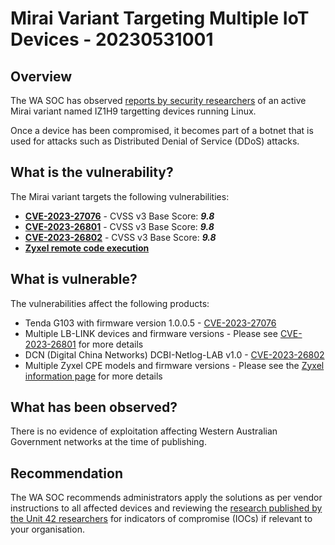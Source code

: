 # Mirai Variant Targeting Multiple IoT Devices  - 20230531001

## Overview

The WA SOC has observed [reports by security researchers](https://unit42.paloaltonetworks.com/mirai-variant-iz1h9/) of an active Mirai variant named IZ1H9 targetting devices running Linux.

Once a device has been compromised, it becomes part of a botnet that is used for attacks such as Distributed Denial of Service (DDoS) attacks.

## What is the vulnerability?

The Mirai variant targets the following vulnerabilities:

- [**CVE-2023-27076**](https://cve.mitre.org/cgi-bin/cvename.cgi?name=CVE-2023-27076) - CVSS v3 Base Score: ***9.8***
- [**CVE-2023-26801**](https://cve.mitre.org/cgi-bin/cvename.cgi?name=CVE-2023-26801) - CVSS v3 Base Score: ***9.8***
- [**CVE-2023-26802**](https://cve.mitre.org/cgi-bin/cvename.cgi?name=CVE-2023-26802) - CVSS v3 Base Score: ***9.8***
- [**Zyxel remote code execution**](https://www.zyxel.com/global/en/support/security-advisories/zyxel-security-advisory-for-remote-code-execution-and-denial-of-service-vulnerabilities-of-cpe)

## What is vulnerable?

The vulnerabilities affect the following products:

- Tenda G103 with firmware version 1.0.0.5 - [CVE-2023-27076](https://cve.mitre.org/cgi-bin/cvename.cgi?name=CVE-2023-27076)
- Multiple LB-LINK devices and firmware versions - Please see [CVE-2023-26801](https://cve.mitre.org/cgi-bin/cvename.cgi?name=CVE-2023-26801) for more details
- DCN (Digital China Networks) DCBI-Netlog-LAB v1.0 - [CVE-2023-26802](https://cve.mitre.org/cgi-bin/cvename.cgi?name=CVE-2023-26802)
- Multiple Zyxel CPE models and firmware versions - Please see the [Zyxel information page](https://www.zyxel.com/global/en/support/security-advisories/zyxel-security-advisory-for-remote-code-execution-and-denial-of-service-vulnerabilities-of-cpe) for more details

## What has been observed?

There is no evidence of exploitation affecting Western Australian Government networks at the time of publishing.

## Recommendation

The WA SOC recommends administrators apply the solutions as per vendor instructions to all affected devices and reviewing the [research published by the Unit 42 researchers](https://unit42.paloaltonetworks.com/mirai-variant-iz1h9/) for indicators of compromise (IOCs) if relevant to your organisation.
